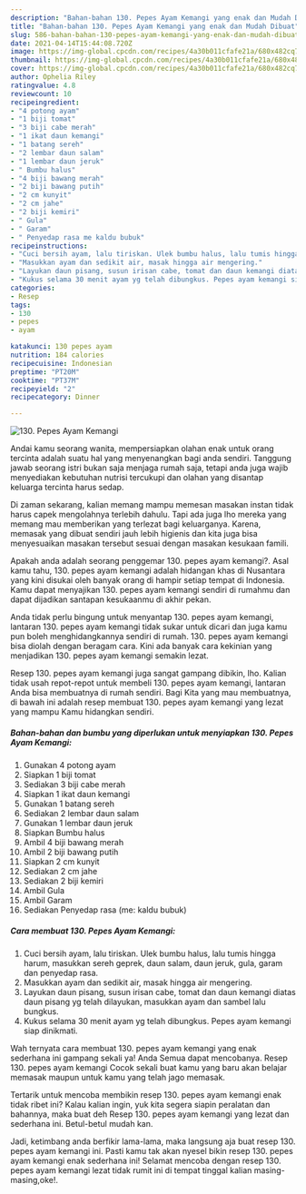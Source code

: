 ```yaml
---
description: "Bahan-bahan 130. Pepes Ayam Kemangi yang enak dan Mudah Dibuat"
title: "Bahan-bahan 130. Pepes Ayam Kemangi yang enak dan Mudah Dibuat"
slug: 586-bahan-bahan-130-pepes-ayam-kemangi-yang-enak-dan-mudah-dibuat
date: 2021-04-14T15:44:08.720Z
image: https://img-global.cpcdn.com/recipes/4a30b011cfafe21a/680x482cq70/130-pepes-ayam-kemangi-foto-resep-utama.jpg
thumbnail: https://img-global.cpcdn.com/recipes/4a30b011cfafe21a/680x482cq70/130-pepes-ayam-kemangi-foto-resep-utama.jpg
cover: https://img-global.cpcdn.com/recipes/4a30b011cfafe21a/680x482cq70/130-pepes-ayam-kemangi-foto-resep-utama.jpg
author: Ophelia Riley
ratingvalue: 4.8
reviewcount: 10
recipeingredient:
- "4 potong ayam"
- "1 biji tomat"
- "3 biji cabe merah"
- "1 ikat daun kemangi"
- "1 batang sereh"
- "2 lembar daun salam"
- "1 lembar daun jeruk"
- " Bumbu halus"
- "4 biji bawang merah"
- "2 biji bawang putih"
- "2 cm kunyit"
- "2 cm jahe"
- "2 biji kemiri"
- " Gula"
- " Garam"
- " Penyedap rasa me kaldu bubuk"
recipeinstructions:
- "Cuci bersih ayam, lalu tiriskan. Ulek bumbu halus, lalu tumis hingga harum, masukkan sereh geprek, daun salam, daun jeruk, gula, garam dan penyedap rasa."
- "Masukkan ayam dan sedikit air, masak hingga air mengering."
- "Layukan daun pisang, susun irisan cabe, tomat dan daun kemangi diatas daun pisang yg telah dilayukan, masukkan ayam dan sambel lalu bungkus."
- "Kukus selama 30 menit ayam yg telah dibungkus. Pepes ayam kemangi siap dinikmati."
categories:
- Resep
tags:
- 130
- pepes
- ayam

katakunci: 130 pepes ayam 
nutrition: 184 calories
recipecuisine: Indonesian
preptime: "PT20M"
cooktime: "PT37M"
recipeyield: "2"
recipecategory: Dinner

---
```



![130. Pepes Ayam Kemangi](https://img-global.cpcdn.com/recipes/4a30b011cfafe21a/680x482cq70/130-pepes-ayam-kemangi-foto-resep-utama.jpg)

Andai kamu seorang wanita, mempersiapkan olahan enak untuk orang tercinta adalah suatu hal yang menyenangkan bagi anda sendiri. Tanggung jawab seorang istri bukan saja menjaga rumah saja, tetapi anda juga wajib menyediakan kebutuhan nutrisi tercukupi dan olahan yang disantap keluarga tercinta harus sedap.

Di zaman  sekarang, kalian memang mampu memesan masakan instan tidak harus capek mengolahnya terlebih dahulu. Tapi ada juga lho mereka yang memang mau memberikan yang terlezat bagi keluarganya. Karena, memasak yang dibuat sendiri jauh lebih higienis dan kita juga bisa menyesuaikan masakan tersebut sesuai dengan masakan kesukaan famili. 



Apakah anda adalah seorang penggemar 130. pepes ayam kemangi?. Asal kamu tahu, 130. pepes ayam kemangi adalah hidangan khas di Nusantara yang kini disukai oleh banyak orang di hampir setiap tempat di Indonesia. Kamu dapat menyajikan 130. pepes ayam kemangi sendiri di rumahmu dan dapat dijadikan santapan kesukaanmu di akhir pekan.

Anda tidak perlu bingung untuk menyantap 130. pepes ayam kemangi, lantaran 130. pepes ayam kemangi tidak sukar untuk dicari dan juga kamu pun boleh menghidangkannya sendiri di rumah. 130. pepes ayam kemangi bisa diolah dengan beragam cara. Kini ada banyak cara kekinian yang menjadikan 130. pepes ayam kemangi semakin lezat.

Resep 130. pepes ayam kemangi juga sangat gampang dibikin, lho. Kalian tidak usah repot-repot untuk membeli 130. pepes ayam kemangi, lantaran Anda bisa membuatnya di rumah sendiri. Bagi Kita yang mau membuatnya, di bawah ini adalah resep membuat 130. pepes ayam kemangi yang lezat yang mampu Kamu hidangkan sendiri.

<!--inarticleads1-->

##### Bahan-bahan dan bumbu yang diperlukan untuk menyiapkan 130. Pepes Ayam Kemangi:

1. Gunakan 4 potong ayam
1. Siapkan 1 biji tomat
1. Sediakan 3 biji cabe merah
1. Siapkan 1 ikat daun kemangi
1. Gunakan 1 batang sereh
1. Sediakan 2 lembar daun salam
1. Gunakan 1 lembar daun jeruk
1. Siapkan  Bumbu halus
1. Ambil 4 biji bawang merah
1. Ambil 2 biji bawang putih
1. Siapkan 2 cm kunyit
1. Sediakan 2 cm jahe
1. Sediakan 2 biji kemiri
1. Ambil  Gula
1. Ambil  Garam
1. Sediakan  Penyedap rasa (me: kaldu bubuk)




<!--inarticleads2-->

##### Cara membuat 130. Pepes Ayam Kemangi:

1. Cuci bersih ayam, lalu tiriskan. Ulek bumbu halus, lalu tumis hingga harum, masukkan sereh geprek, daun salam, daun jeruk, gula, garam dan penyedap rasa.
1. Masukkan ayam dan sedikit air, masak hingga air mengering.
1. Layukan daun pisang, susun irisan cabe, tomat dan daun kemangi diatas daun pisang yg telah dilayukan, masukkan ayam dan sambel lalu bungkus.
1. Kukus selama 30 menit ayam yg telah dibungkus. Pepes ayam kemangi siap dinikmati.




Wah ternyata cara membuat 130. pepes ayam kemangi yang enak sederhana ini gampang sekali ya! Anda Semua dapat mencobanya. Resep 130. pepes ayam kemangi Cocok sekali buat kamu yang baru akan belajar memasak maupun untuk kamu yang telah jago memasak.

Tertarik untuk mencoba membikin resep 130. pepes ayam kemangi enak tidak ribet ini? Kalau kalian ingin, yuk kita segera siapin peralatan dan bahannya, maka buat deh Resep 130. pepes ayam kemangi yang lezat dan sederhana ini. Betul-betul mudah kan. 

Jadi, ketimbang anda berfikir lama-lama, maka langsung aja buat resep 130. pepes ayam kemangi ini. Pasti kamu tak akan nyesel bikin resep 130. pepes ayam kemangi enak sederhana ini! Selamat mencoba dengan resep 130. pepes ayam kemangi lezat tidak rumit ini di tempat tinggal kalian masing-masing,oke!.

